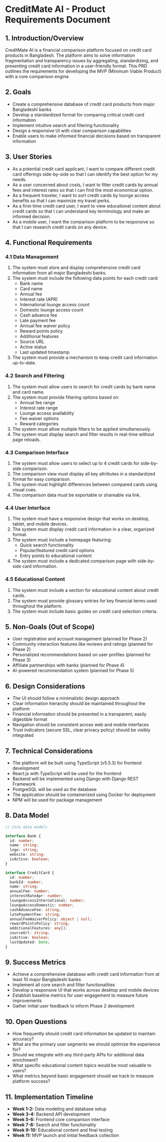 # CreditMate AI - Product Requirements Document

## 1. Introduction/Overview

CreditMate AI is a financial comparison platform focused on credit card products in Bangladesh. The platform aims to solve information fragmentation and transparency issues by aggregating, standardizing, and presenting credit card information in a user-friendly format. This PRD outlines the requirements for developing the MVP (Minimum Viable Product) with a core comparison engine.

## 2. Goals

- Create a comprehensive database of credit card products from major Bangladeshi banks
- Develop a standardized format for comparing critical credit card information
- Implement intuitive search and filtering functionality
- Design a responsive UI with clear comparison capabilities
- Enable users to make informed financial decisions based on transparent information

## 3. User Stories

- As a potential credit card applicant, I want to compare different credit card offerings side-by-side so that I can identify the best option for my needs.
- As a user concerned about costs, I want to filter credit cards by annual fees and interest rates so that I can find the most economical option.
- As a frequent traveler, I want to sort credit cards by lounge access benefits so that I can maximize my travel perks.
- As a first-time credit card user, I want to view educational content about credit cards so that I can understand key terminology and make an informed decision.
- As a mobile user, I want the comparison platform to be responsive so that I can research credit cards on any device.

## 4. Functional Requirements

### 4.1 Data Management

1. The system must store and display comprehensive credit card information from all major Bangladeshi banks.
2. The system must include the following data points for each credit card:
   - Bank name
   - Card name
   - Annual fee
   - Interest rate (APR)
   - International lounge access count
   - Domestic lounge access count
   - Cash advance fee
   - Late payment fee
   - Annual fee waiver policy
   - Reward points policy
   - Additional features
   - Source URL
   - Active status
   - Last updated timestamp
3. The system must provide a mechanism to keep credit card information up-to-date.

### 4.2 Search and Filtering

1. The system must allow users to search for credit cards by bank name and card name.
2. The system must provide filtering options based on:
   - Annual fee range
   - Interest rate range
   - Lounge access availability
   - Fee waiver options
   - Reward categories
3. The system must allow multiple filters to be applied simultaneously.
4. The system must display search and filter results in real-time without page reloads.

### 4.3 Comparison Interface

1. The system must allow users to select up to 4 credit cards for side-by-side comparison.
2. The comparison view must display all key attributes in a standardized format for easy comparison.
3. The system must highlight differences between compared cards using visual cues.
4. The comparison data must be exportable or shareable via link.

### 4.4 User Interface

1. The system must have a responsive design that works on desktop, tablet, and mobile devices.
2. The system must display credit card information in a clear, organized format.
3. The system must include a homepage featuring:
   - Quick search functionality
   - Popular/featured credit card options
   - Entry points to educational content
4. The system must include a dedicated comparison page with side-by-side card information.

### 4.5 Educational Content

1. The system must include a section for educational content about credit cards.
2. The system must provide glossary entries for key financial terms used throughout the platform.
3. The system must include basic guides on credit card selection criteria.

## 5. Non-Goals (Out of Scope)

- User registration and account management (planned for Phase 2)
- Community interaction features like reviews and ratings (planned for Phase 2)
- Personalized recommendations based on user profiles (planned for Phase 3)
- Affiliate partnerships with banks (planned for Phase 4)
- AI-powered recommendation system (planned for Phase 5)

## 6. Design Considerations

- The UI should follow a minimalistic design approach
- Clear information hierarchy should be maintained throughout the platform
- Financial information should be presented in a transparent, easily digestible format
- Navigation should be consistent across web and mobile interfaces
- Trust indicators (secure SSL, clear privacy policy) should be visibly integrated

## 7. Technical Considerations

- The platform will be built using TypeScript (v5.5.3) for frontend development
- React.js with TypeScript will be used for the frontend
- Backend will be implemented using Django with Django REST Framework
- PostgreSQL will be used as the database
- The application should be containerized using Docker for deployment
- NPM will be used for package management

## 8. Data Model

```typescript
// Core data models

interface Bank {
  id: number;
  name: string;
  logo: string;
  website: string;
  isActive: boolean;
}

interface CreditCard {
  id: number;
  bankId: number;
  name: string;
  annualFee: number;
  interestRateApr: number;
  loungeAccessInternational: number;
  loungeAccessDomestic: number;
  cashAdvanceFee: string;
  latePaymentFee: string;
  annualFeeWaiverPolicy: object | null;
  rewardPointsPolicy: string;
  additionalFeatures: any[];
  sourceUrl: string;
  isActive: boolean;
  lastUpdated: Date;
}
```

## 9. Success Metrics

- Achieve a comprehensive database with credit card information from at least 10 major Bangladeshi banks
- Implement all core search and filter functionalities
- Develop a responsive UI that works across desktop and mobile devices
- Establish baseline metrics for user engagement to measure future improvements
- Gather initial user feedback to inform Phase 2 development

## 10. Open Questions

- How frequently should credit card information be updated to maintain accuracy?
- What are the primary user segments we should optimize the experience for?
- Should we integrate with any third-party APIs for additional data enrichment?
- What specific educational content topics would be most valuable to users?
- What metrics beyond basic engagement should we track to measure platform success?

## 11. Implementation Timeline

- **Week 1-2:** Data modeling and database setup
- **Week 3-4:** Backend API development
- **Week 5-6:** Frontend core comparison interface
- **Week 7-8:** Search and filter functionality
- **Week 9-10:** Educational content and final testing
- **Week 11:** MVP launch and initial feedback collection
